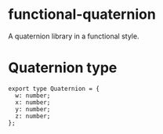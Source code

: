 # functional-quaternion

A quaternion library in a functional style.

# Quaternion type

```
export type Quaternion = {
  w: number;
  x: number;
  y: number;
  z: number;
};
```
